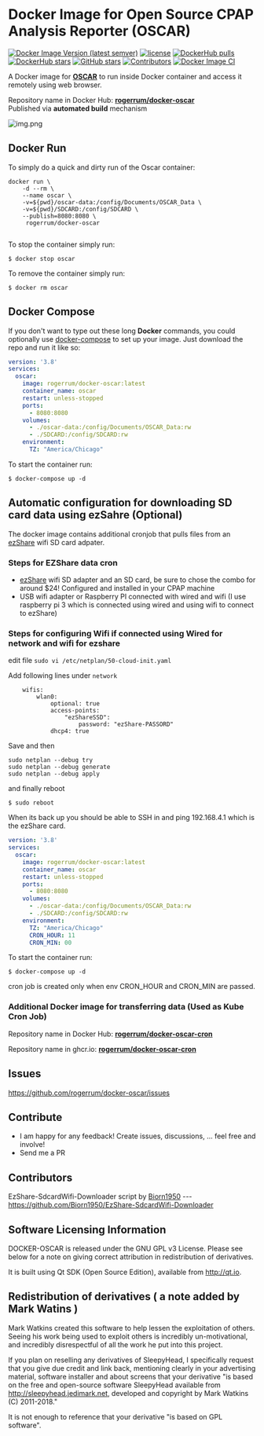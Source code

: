 # Docker Image for Open Source CPAP Analysis Reporter (OSCAR)

[![Docker Image Version (latest semver)](https://img.shields.io/docker/v/rogerrum/docker-oscar)](https://hub.docker.com/r/rogerrum/docker-oscar/tags)
[![license](https://img.shields.io/github/license/rogerrum/docker-oscar)](https://github.com/rogerrum/docker-oscar/blob/main/LICENSE)
[![DockerHub pulls](https://img.shields.io/docker/pulls/rogerrum/docker-oscar.svg)](https://hub.docker.com/r/rogerrum/docker-oscar/)
[![DockerHub stars](https://img.shields.io/docker/stars/rogerrum/docker-oscar.svg)](https://hub.docker.com/r/rogerrum/docker-oscar/)
[![GitHub stars](https://img.shields.io/github/stars/rogerrum/docker-oscar.svg)](https://github.com/rogerrum/docker-oscar)
[![Contributors](https://img.shields.io/github/contributors/rogerrum/docker-oscar.svg)](https://github.com/rogerrum/docker-oscar/graphs/contributors)
[![Docker Image CI](https://github.com/rogerrum/docker-oscar/actions/workflows/docker-image.yml/badge.svg)](https://github.com/rogerrum/docker-oscar/actions/workflows/docker-image.yml)


A Docker image for **[OSCAR](https://www.sleepfiles.com/OSCAR/)** to run inside Docker container and access it remotely using web browser.


Repository name in Docker Hub: **[rogerrum/docker-oscar](https://hub.docker.com/r/rogerrum/docker-oscar/)**  
Published via **automated build** mechanism  

![img.png](https://raw.githubusercontent.com/rogerrum/docker-oscar/main/.github/demo-img.png)


## Docker Run
To simply do a quick and dirty run of the Oscar container:
```
docker run \
    -d --rm \
    --name oscar \
    -v=${pwd}/oscar-data:/config/Documents/OSCAR_Data \
    -v=${pwd}/SDCARD:/config/SDCARD \
    --publish=8080:8080 \
     rogerrum/docker-oscar
  
```
To stop the container simply run:
```
$ docker stop oscar
```
To remove the container simply run:
```
$ docker rm oscar
```

## Docker Compose
If you don't want to type out these long **Docker** commands, you could
optionally use [docker-compose](https://docs.docker.com/compose/) to set up your
image. Just download the repo and run it like so:

```yaml
version: '3.8'
services:
  oscar:
    image: rogerrum/docker-oscar:latest
    container_name: oscar
    restart: unless-stopped
    ports:
      - 8080:8080
    volumes:
      - ./oscar-data:/config/Documents/OSCAR_Data:rw
      - ./SDCARD:/config/SDCARD:rw
    environment:
      TZ: "America/Chicago"
```

To start the container run:
```
$ docker-compose up -d
```

## Automatic configuration for downloading SD card data using ezSahre (Optional) 

The docker image contains additional cronjob that pulls files from an [ezShare](https://www.aliexpress.us/item/3256805687404143.html) wifi SD card adpater.

### Steps for EZShare data cron

- [ezShare](https://www.aliexpress.us/item/3256805687404143.html) wifi SD adapter and an SD card, be sure to chose the combo for around $24! Configured and installed in your CPAP machine
- USB wifi adapter or Raspberry PI connected with wired and wifi (I use raspberry pi 3 which is connected using wired and using wifi to connect to ezShare)

### Steps for configuring Wifi if connected using Wired for network and wifi for ezshare
edit file `sudo vi /etc/netplan/50-cloud-init.yaml` 

Add following lines under `network`

```
    wifis:
        wlan0:
            optional: true
            access-points:
                "ezShareSSD":
                    password: "ezShare-PASSORD"
            dhcp4: true
```
Save and then
```
sudo netplan --debug try
sudo netplan --debug generate
sudo netplan --debug apply
```

and finally reboot

```
$ sudo reboot
```
When its back up you should be able to SSH in and ping 192.168.4.1 which is the ezShare card.


```yaml
version: '3.8'
services:
  oscar:
    image: rogerrum/docker-oscar:latest
    container_name: oscar
    restart: unless-stopped
    ports:
      - 8080:8080
    volumes:
      - ./oscar-data:/config/Documents/OSCAR_Data:rw
      - ./SDCARD:/config/SDCARD:rw
    environment:
      TZ: "America/Chicago"
      CRON_HOUR: 11
      CRON_MIN: 00
```

To start the container run:
```
$ docker-compose up -d
```
cron job is created only when env CRON_HOUR and CRON_MIN are passed.

### Additional Docker image for transferring data (Used as Kube Cron Job)

Repository name in Docker Hub: **[rogerrum/docker-oscar-cron](https://hub.docker.com/r/rogerrum/docker-oscar-cron/)**

Repository name in ghcr.io: **[rogerrum/docker-oscar-cron](https://ghcr.io/rogerrum/docker-oscar-cron)**

## Issues
https://github.com/rogerrum/docker-oscar/issues

## Contribute
* I am happy for any feedback! Create issues, discussions, ... feel free and involve!
* Send me a PR

## Contributors
EzShare-SdcardWifi-Downloader script by [Biorn1950](https://github.com/Biorn1950) --- https://github.com/Biorn1950/EzShare-SdcardWifi-Downloader

Software Licensing Information
------------------------------
DOCKER-OSCAR is released under the GNU GPL v3 License. Please see below for a note on giving correct attribution
in redistribution of derivatives.

It is built using Qt SDK (Open Source Edition), available from http://qt.io.

Redistribution of derivatives ( a note added by Mark Watins )
-----------------------------
Mark Watkins created this software to help lessen the exploitation of others. Seeing his work being used to exploit others
is incredibly un-motivational, and incredibly disrespectful of all the work he put into this project.

If you plan on reselling any derivatives of SleepyHead, I specifically request that you give due credit and
link back, mentioning clearly in your advertising material, software installer and about screens that your
derivative "is based on the free and open-source software SleepyHead available from http://sleepyhead.jedimark.net,
developed and copyright by Mark Watkins (C) 2011-2018."

It is not enough to reference that your derivative "is based on GPL software".
